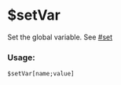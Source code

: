 # $setVar

Set the global variable. See [#set](../guides/variables/global-variables.md#set "mention")

### Usage:

```plain
$setVar[name;value]
```
